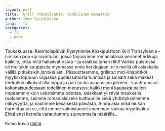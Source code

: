 ```yaml
---
layout: post
title:  Grill Transylvania: todellinen menestys
author: Immo Syrjäläinen
lang:   fi
categories:
  - fi
  - news
---
```


Toukokuussa: Ravintolapäivä! Pystytimme Koskipuistoon Grill Transylvania -nimisen pop-up ravintolan, jossa tarjosimme romanialaisia perinneherkkuja kaikille, jotka niitä halusivat ostaa – ja asiakkaitahan riitti! Vaikka puistossa oli muitakin kauppiaita myymässä omia herkkujaan, niin meillä oli asiakkaita välillä pitkäksikin jonoksi asti. Päätuotteemme, grillatut mici-lihapötköt, myytiin loppuun vajaassa puolessatoista tunnissa ja salaatit sekä makeat herkutkin alkoivat olla loppu jo pari tuntia avaamisen jälkeen. Tapahtuma oli kokonaisuudessaan todellinen menestys: kaikki meni kaupaksi paljon nopeammin kuin uskalsimme odottaa, asiakkaat ylistivät maukkaita ruokiamme, saimme romanialaiselle kulttuurille sekä yhdistyksellemme näkyvyyttä, ja nautimme kesäisestä päivästä. Ainoa asia mikä hiukan harmittaa on se, että emme valmistaneet enemmän ruokaa myytäväksi. Ehkä ensi kerralla varaudumme suuremmalla määrällä…

Katso kuvia [täältä](/fi/gallery/2014/05/17/restaurant-day.html).
